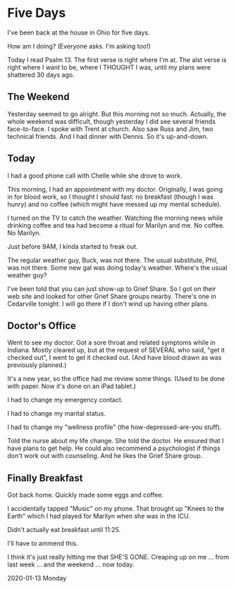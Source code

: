 # Five Days

I've been back at the house in Ohio for five days.

How am I doing? (Everyone asks. I'm asking too!)

Today I read Psalm 13. The first verse is right where I'm at.
The alst verse is right where I want to be, where I THOUGHT I was,
until my plans were shattered 30 days ago.

## The Weekend

Yesterday seemed to go alright.
But this morning not so much. Actually, the whole weekend was difficult,
though yesterday I did see several friends face-to-face. I spoke with
Trent at church. Also saw Russ and Jim, two technical friends.
And I had dinner with Dennis. So it's up-and-down.

## Today

I had a good phone call with Chelle while she drove to work.

This morning, I had an appointment with my doctor.
Originally, I was going in for blood work, so I thought I should fast:
no breakfast (though I was hunry) and no coffee (which might have
messed up my mental schedule).

I turned on the TV to catch the weather.
Watching the morning news while drinking coffee and tea
had become a ritual for Marilyn and me. No coffee. No Marilyn.

Just before 9AM, I kinda started to freak out.

The regular weather guy, Buck, was not there.
The usual substitute, Phil, was not there.
Some new gal was doing today's weather.
Where's the usual weather guy?

I've been told that you can just show-up to Grief Share.
So I got on their web site and looked for other Grief Share groups
nearby. There's one in Cedarville tonight. I will go there if I
don't wind up having other plans.

## Doctor's Office

Went to see my doctor.
Got a sore throat and related symptoms while in Indiana.
Mostly cleared up, but at the request of SEVERAL who said,
"get it checked out", I went to get it checked out.
(And have blood drawn as was previously planned.)

It's a new year, so the office had me review some things.
(Used to be done with paper. Now it's done on an iPad tablet.)

I had to change my emergency contact.

I had to change my marital status.

I had to change my "wellness profile" (the how-depressed-are-you stuff).

Told the nurse about my life change. She told the doctor.
He ensured that I have plans to get help. He could also recommend
a psychologist if things don't work out with counseling.
And he likes the Grief Share group.

## Finally Breakfast

Got back home. Quickly made some eggs and coffee.

I accidentally tapped "Music" on my phone.
That brought up "Knees to the Earth" which I had played
for Marilyn when she was in the ICU.

Didn't actually eat breakfast until 11:25.

I'll have to ammend this.

I think it's just really hitting me that SHE'S GONE.
Creaping up on me ... from last week ... and the weekend ... now today.

2020-01-13 Monday


